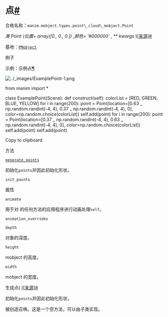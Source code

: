 # 点[#](#point "此标题的固定链接")

合格名称：`manim.mobject.types.point\_cloud\_mobject.Point`

_类_ Point (_位置= array(\[0., 0., 0.\])_ ,_颜色= '#000000'_ , _\*\* kwargs_ )[\[来源\]](../_modules/manim/mobject/types/point_cloud_mobject.html#Point)[#](#manim.mobject.types.point_cloud_mobject.Point "此定义的固定链接")

基地：[`PMobject`](manim.mobject.types.point_cloud_mobject.PMobject.html#manim.mobject.types.point_cloud_mobject.PMobject "manim.mobject.types.point_cloud_mobject.PMobject")

例子

示例：示例点[¶](#examplepoint)

![../_images/ExamplePoint-1.png](../_images/ExamplePoint-1.png)

from manim import \*

class ExamplePoint(Scene):
def construct(self):
colorList = \[RED, GREEN, BLUE, YELLOW\]
for i in range(200):
point = Point(location=\[0.63 _ np.random.randint(-4, 4), 0.37 _ np.random.randint(-4, 4), 0\], color=np.random.choice(colorList))
self.add(point)
for i in range(200):
point = Point(location=\[0.37 _ np.random.randint(-4, 4), 0.63 _ np.random.randint(-4, 4), 0\], color=np.random.choice(colorList))
self.add(point)
self.add(point)

Copy to clipboard

方法

[`generate_points`](#manim.mobject.types.point_cloud_mobject.Point.generate_points "manim.mobject.types.point_cloud_mobject.Point.generate_points")

初始化`points`并因此初始化形状。

`init_points`

属性

`animate`

用于对 的任何方法的应用程序进行动画处理`self`。

`animation_overrides`

`depth`

对象的深度。

`height`

mobject 的高度。

`width`

mobject 的宽度。

生成点( )[\[来源\]](../_modules/manim/mobject/types/point_cloud_mobject.html#Point.generate_points)[#](#manim.mobject.types.point_cloud_mobject.Point.generate_points "此定义的固定链接")

初始化`points`并因此初始化形状。

被创造召唤。这是一个空方法，可以由子类实现。
